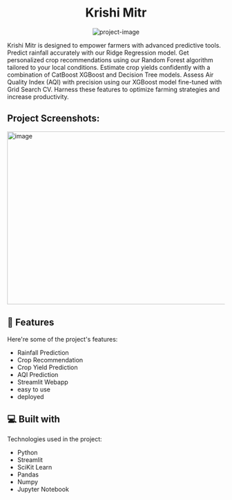 <h1 align="center" id="title">Krishi Mitr</h1>

<p align="center"><img src="https://socialify.git.ci/kanchanraiii/Krishi-Mitr/image?description=1&amp;font=Jost&amp;language=1&amp;name=1&amp;owner=1&amp;pattern=Signal&amp;stargazers=1&amp;theme=Light" alt="project-image"></p>

<p id="description">Krishi Mitr is designed to empower farmers with advanced predictive tools. Predict rainfall accurately with our Ridge Regression model. Get personalized crop recommendations using our Random Forest algorithm tailored to your local conditions. Estimate crop yields confidently with a combination of CatBoost XGBoost and Decision Tree models. Assess Air Quality Index (AQI) with precision using our XGBoost model fine-tuned with Grid Search CV. Harness these features to optimize farming strategies and increase productivity.</p>

<h2>Project Screenshots:</h2>

<img width="946" alt="image" src="https://github.com/kanchanraiii/Krishi-Mitr/assets/114416916/e5643a7f-cbf8-4b9a-95f5-ccc711226019" width=500 height=400>

  
<h2>🧐 Features</h2>

Here're some of the project's features:

*   Rainfall Prediction
*   Crop Recommendation
*   Crop Yield Prediction
*   AQI Prediction
*   Streamlit Webapp
*   easy to use
*   deployed

  
  
<h2>💻 Built with</h2>

Technologies used in the project:

*   Python
*   Streamlit
*   SciKit Learn
*   Pandas
*   Numpy
*   Jupyter Notebook

